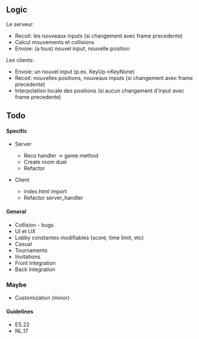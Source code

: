 ## Logic
Le serveur:
- Recoit: les nouveaux inputs (si changement avec frame precedente)
- Calcul mouvements et collisions
- Envoie: (a tous) nouvel input, nouvelle position
  
Les clients:
- Envoie: un nouvel input (p.ex. KeyUp->KeyNone)
- Recoit: nouvelles positions, nouveaux inputs (si changement avec frame precedente)
- Interpolation locale des positions (si aucun changement d'input avec frame precedente)

## Todo

#### Specific
- Server
  - Reco handler -> game method
  - Create room duel
  - Refactor

- Client
  - index.html import 
  - Refactor server_handler

#### General
- Collision - bugs
- UI et UX
- Lobby constantes modifiables (score, time limit, etc)
- Casual
- Tournaments
- Invitations
- Front Integration
- Back Integration

### Maybe
- Customization (minor)

#### Guidelines
- ES.22
- NL.17
